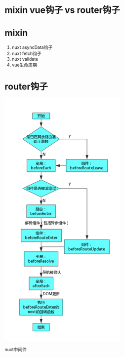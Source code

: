 # mixin vue钩子 vs router钩子



# mixin
1. nuxt asyncData钩子
2. nuxt fetch钩子
3. nuxt validate
4. vue生命周期

# router钩子

![](./img/4.png)

  nuxt中间件
